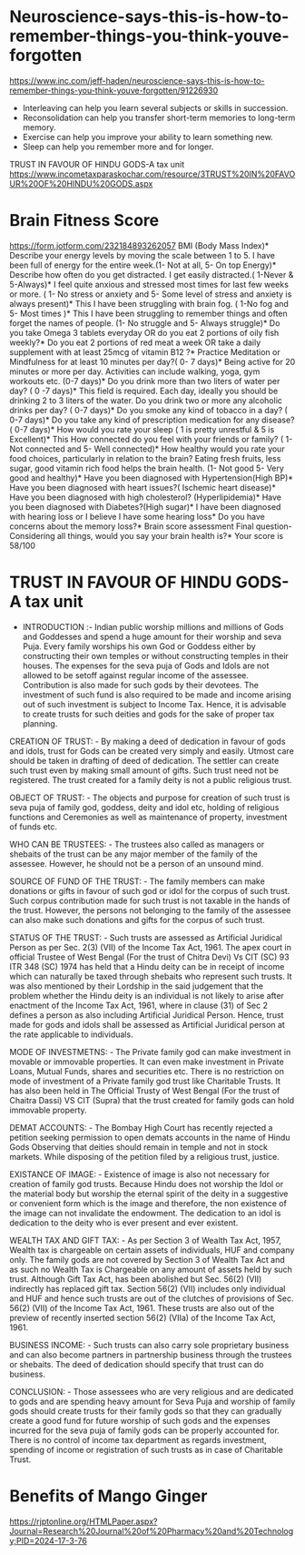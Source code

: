 # Neuroscience-says-this-is-how-to-remember-things-you-think-youve-forgotten
https://www.inc.com/jeff-haden/neuroscience-says-this-is-how-to-remember-things-you-think-youve-forgotten/91226930

- Interleaving can help you learn several subjects or skills in succession. 
- Reconsolidation can help you transfer short-term memories to long-term memory.
- Exercise can help you improve your ability to learn something new.
- Sleep can help you remember more and for longer.

TRUST IN FAVOUR OF HINDU GODS-A tax unit 
https://www.incometaxparaskochar.com/resource/3TRUST%20IN%20FAVOUR%20OF%20HINDU%20GODS.aspx


# Brain Fitness Score
https://form.jotform.com/232184893262057
BMI (Body Mass Index)* 
Describe your energy levels by moving the scale between 1 to 5. I have been full of energy for the entire week.(1- Not at all, 5- On top Energy)* 
Describe how often do you get distracted. I get easily distracted.( 1-Never & 5-Always)* 
I feel quite anxious and stressed most times for last few weeks or more. ( 1- No stress or anxiety and 5- Some level of stress and anxiety is always present)* This 
I have been struggling with brain fog. ( 1-No fog and 5- Most times )* This 
I have been struggling to remember things and often forget the names of people. (1- No struggle and 5- Always struggle)* 
Do you take Omega 3 tablets everyday OR do you eat 2 portions of oily fish weekly?* 
Do you eat 2 portions of red meat a week OR take a daily supplement with at least 25mcg of vitamin B12 ?* 
Practice Meditation or Mindfulness for at least 10 minutes per day?( 0- 7 days)* 
Being active for 20 minutes or more per day. Activities can include walking, yoga, gym workouts etc. (0-7 days)* 
Do you drink more than two liters of water per day? ( 0 -7 days)* This field is required.
Each day, ideally you should be drinking 2 to 3 liters of the water.
Do you drink two or more any alcoholic drinks per day? ( 0-7 days)* 
Do you smoke any kind of tobacco in a day? ( 0-7 days)* 
Do you take any kind of prescription medication for any disease? ( 0-7 days)* 
How would you rate your sleep ( 1 is pretty unrestful & 5 is Excellent)* This 
How connected do you feel with your friends or family? ( 1- Not connected and 5- Well connected)* 
How healthy would you rate your food choices, particularly in relation to the brain? Eating fresh fruits, less sugar, good vitamin rich food helps the brain health. (1- Not good 5- Very good and healthy)* 
Have you been diagnosed with Hypertension(High BP)* 
Have you been diagnosed with heart issues?( Ischemic heart disease)* 
Have you been diagnosed with high cholesterol? (Hyperlipidemia)* 
Have you been diagnosed with Diabetes?(High sugar)* 
I have been diagnosed with hearing loss or I believe I have some hearing loss* 
Do you have concerns about the memory loss?* 
Brain score assessment
Final question- Considering all things, would you say your brain health is?* 
Your score is 58/100

 

# TRUST IN FAVOUR OF HINDU GODS-A tax unit

 - INTRODUCTION :- Indian public worship millions and millions of Gods and Goddesses and spend a huge amount for their worship and seva Puja. Every family worships his own God or Goddess either by constructing their own temples or without constructing temples in their houses. The expenses for the seva puja of Gods and Idols are not allowed to be setoff against regular income of the assessee. Contribution is also made for such gods by their devotees. The investment of such fund is also required to be made and income arising out of such investment is subject to Income Tax. Hence, it is advisable to create trusts for such deities and gods for the sake of proper tax planning.  


CREATION OF TRUST: - By making a deed of dedication in favour of gods and idols, trust for Gods can be created very simply and easily. Utmost care should be taken in drafting of deed of dedication. The settler can create such trust even by making small amount of gifts. Such trust need not be registered. The trust created for a family deity is not a public religious trust.
 

OBJECT OF TRUST: - The objects and purpose for creation of such trust is seva puja of family god, goddess, deity and idol etc, holding of religious functions and Ceremonies as well as maintenance of property, investment of funds etc.


WHO CAN BE TRUSTEES: - The trustees also called as managers or shebaits of the trust can be any major member of the family of the assessee. However, he should not be a person of an unsound mind.

SOURCE OF FUND OF THE TRUST: - The family members can make donations or gifts in favour of such god or idol for the corpus of such trust. Such corpus contribution made for such trust is not taxable in the hands of the trust. However, the persons not belonging to the family of the assessee can also make such donations and gifts for the corpus of such trust.


STATUS OF THE TRUST: - Such trusts are assessed as Artificial Juridical Person as per Sec. 2(3) (VII) of the Income Tax Act, 1961. The apex court in official Trustee of West Bengal (For the trust of Chitra Devi) Vs CIT (SC) 93 ITR 348 (SC) 1974 has held that a Hindu deity can be in receipt of income which can naturally be taxed through shebaits who represent such trusts. It was also mentioned by their Lordship in the said judgement that the problem whether the Hindu deity is an individual is not likely to arise after enactment of the Income Tax Act, 1961, where in clause (31) of Sec 2 defines a person as also including Artificial Juridical Person. Hence, trust made for gods and idols shall be assessed as Artificial Juridical person at the rate applicable to individuals.

MODE OF INVESTMETNS: - The Private family god can make investment in movable or immovable properties. It can even make investment in Private Loans, Mutual Funds, shares and securities etc. There is no restriction on mode of investment of a Private family god trust like Charitable Trusts. It has also been held in The Official Trusty of West Bengal (For the trust of Chaitra Dassi) VS CIT (Supra) that the trust created for family gods can hold immovable property.

DEMAT ACCOUNTS: - The Bombay High Court has recently rejected a petition seeking permission to open demats accounts in the name of Hindu Gods Observing that deities should remain in temple and not in stock markets. While disposing of the petition filed by a religious trust, justice.

EXISTANCE OF IMAGE: - Existence of image is also not necessary for creation of family god trusts. Because Hindu does not worship the Idol or the material body but worship the eternal spirit of the deity in a suggestive or convenient form which is the image and therefore, the non existence of the image can not invalidate the endowment. The dedication to an idol is dedication to the deity who is ever present and ever existent.

WEALTH TAX AND GIFT TAX: - As per Section 3 of Wealth Tax Act, 1957, Wealth tax is chargeable on certain assets of individuals, HUF and company only. The family gods are not covered by Section 3 of Wealth Tax Act and as such no Wealth Tax is Chargeable on any amount of assets held by such trust. Although Gift Tax Act, has been abolished but Sec. 56(2) (VII) indirectly has replaced gift tax. Section 56(2) (VII) includes only individual and HUF and hence such trusts are out of the clutches of provisions of Sec. 56(2) (VII) of the Income Tax Act, 1961. These trusts are also out of the preview of recently inserted section 56(2) (VIIa) of the Income Tax Act, 1961.

BUSINESS INCOME: - Such trusts can also carry sole proprietary business and can also become partners in partnership business through the trustees or shebaits. The deed of dedication should specify that trust can do business.

CONCLUSION: - Those assessees who are very religious and are dedicated to gods and are spending heavy amount for Seva Puja and worship of family gods should create trusts for their family gods so that they can gradually create a good fund for future worship of such gods and the expenses incurred for the seva puja of family gods can be properly accounted for. There is no control of income tax department as regards investment, spending of income or registration of such trusts as in case of Charitable Trust.


# Benefits of Mango Ginger
https://rjptonline.org/HTMLPaper.aspx?Journal=Research%20Journal%20of%20Pharmacy%20and%20Technology;PID=2024-17-3-76
